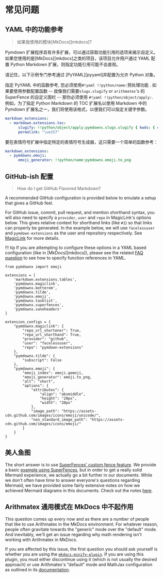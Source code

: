 # 常见问题

## YAML 中的功能参考

> 如果我使用的模块[MkDocs][mkdocs]?

Pymdown 扩展程序具有许多扩展，可以通过获取功能引用的选项来揭示自定义。
如果您使用的是[MkDocs][mkdocs]之类的项目，该项目允许用户通过 YAML 配置 Python Markdown 扩展，则指定功能引用可能不会直观。

请记住，以下示例专门参考通过
[PyYAML][pyyaml]并配置为允许 Python 对象。

指定 PyYAML 中的函数参考, 您必须使用`#!yaml !!python/name:`预处理功能 .
如果要使用参数配置函数 -- 就像我们需要`slugs.slugify` or `arithmatex`'s 的 SuperFence 的自定义围栏 -- 那你必须使用 `#!yaml !!python/object/apply:`.
例如，为了指定 Python Markdown 的 TOC 扩展名以使用 Markdown 中的 Pymdown 扩展名之一，我们将使用该格式，以便我们可以指定关键字参数。

```yaml
markdown_extensions:
  - markdown.extensions.toc:
      slugify: !!python/object/apply:pymdownx.slugs.slugify { kwds: { case: lower } }
      permalink: "\ue157"
```

要在表情符号扩展中指定特定的表情符号生成器，这只需要一个简单的函数参考：

```yaml
markdown_extensions:
  - pymdownx.emoji:
      emoji_generator: !!python/name:pymdownx.emoji.to_png
```

## GitHub-ish 配置

> How do I get GitHub Flavored Markdown?

A recommended GitHub configuration is provided below to emulate a setup that gives a GitHub feel.

For GitHub issue, commit, pull request, and mention shorthand syntax, you will also need to specify a `provider`, `user`
and `repo` in MagicLink's options below. This gives relative context for shorthand links (like `#1`) so that links can
properly be generated. In the example below, we will use `facelessuser` and `pymdown-extensions` as the user and
repository respectively. See [MagicLink](./extensions/magiclink.md) for more details.

!!! tip
If you are attempting to configure these options in a YAML based configuration (like in [MkDocs][mkdocs]), please
see the related [FAQ question](#function-references-in-yaml) to see how to specify function references in YAML.

```py3
from pymdownx import emoji

extensions = [
    'markdown.extensions.tables',
    'pymdownx.magiclink',
    'pymdownx.betterem',
    'pymdownx.tilde',
    'pymdownx.emoji',
    'pymdownx.tasklist',
    'pymdownx.superfences',
    'pymdownx.saneheaders'
]

extension_configs = {
    "pymdownx.magiclink": {
        "repo_url_shortener": True,
        "repo_url_shorthand": True,
        "provider": "github",
        "user": "facelessuser",
        "repo": "pymdown-extensions"
    },
    "pymdownx.tilde": {
        "subscript": False
    },
    "pymdownx.emoji": {
        "emoji_index": emoji.gemoji,
        "emoji_generator": emoji.to_png,
        "alt": "short",
        "options": {
            "attributes": {
                "align": "absmiddle",
                "height": "20px",
                "width": "20px"
            },
            "image_path": "https://assets-cdn.github.com/images/icons/emoji/unicode/",
            "non_standard_image_path": "https://assets-cdn.github.com/images/icons/emoji/"
        }
    }
}
```

## 美人鱼图

The short answer is to use [SuperFences' custom fence feature](./extensions/superfences.md#custom-fences). We provide
a basic [example using SuperFences](./extensions/superfences.md#uml-diagram-example), but in order to get a really
solid Mermaid experience, we actually go a bit further in our documents. While we don't often have time to answer
everyone's questions regarding Mermaid, we have provided some fairly extensive notes on how we achieved Mermaid diagrams
in this documents. Check out the notes [here](./extras/mermaid.md).

## Arithmatex 通用模式在 MkDocs 中不起作用

This question comes up every now and as there are a number of people that like to use Arithmatex in the MkDocs
environment. For whatever reason, people often gravitate towards the "generic" mode over the "default" mode. And
inevitably, we'll get an issue regarding why math rendering isn't working with Arithmatex in MkDocs.

If you are affected by this issue, the first question you should ask yourself is whether you are using the
[`mkdocs-minify-plugin`](https://github.com/byrnereese/mkdocs-minify-plugin). If you are using this plugin, you must
either discontinue using it (which is not usually the desired approach) or use Arithmatex's "default" mode and MathJax
configuration as outlined in its [documentation](./extensions/arithmatex.md#loading-mathjax).
